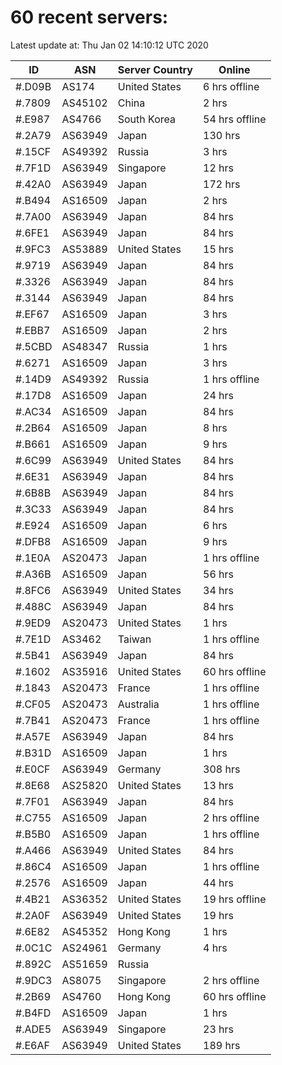 # 60 recent servers:

Latest update at: Thu Jan 02 14:10:12 UTC 2020

| ID | ASN | Server Country | Online |
| -- | --- | -------------- | ------ |
| #.D09B | AS174 | United States | 6 hrs offline |
| #.7809 | AS45102 | China | 2 hrs |
| #.E987 | AS4766 | South Korea | 54 hrs offline |
| #.2A79 | AS63949 | Japan | 130 hrs |
| #.15CF | AS49392 | Russia | 3 hrs |
| #.7F1D | AS63949 | Singapore | 12 hrs |
| #.42A0 | AS63949 | Japan | 172 hrs |
| #.B494 | AS16509 | Japan | 2 hrs |
| #.7A00 | AS63949 | Japan | 84 hrs |
| #.6FE1 | AS63949 | Japan | 84 hrs |
| #.9FC3 | AS53889 | United States | 15 hrs |
| #.9719 | AS63949 | Japan | 84 hrs |
| #.3326 | AS63949 | Japan | 84 hrs |
| #.3144 | AS63949 | Japan | 84 hrs |
| #.EF67 | AS16509 | Japan | 3 hrs |
| #.EBB7 | AS16509 | Japan | 2 hrs |
| #.5CBD | AS48347 | Russia | 1 hrs |
| #.6271 | AS16509 | Japan | 3 hrs |
| #.14D9 | AS49392 | Russia | 1 hrs offline |
| #.17D8 | AS16509 | Japan | 24 hrs |
| #.AC34 | AS16509 | Japan | 84 hrs |
| #.2B64 | AS16509 | Japan | 8 hrs |
| #.B661 | AS16509 | Japan | 9 hrs |
| #.6C99 | AS63949 | United States | 84 hrs |
| #.6E31 | AS63949 | Japan | 84 hrs |
| #.6B8B | AS63949 | Japan | 84 hrs |
| #.3C33 | AS63949 | Japan | 84 hrs |
| #.E924 | AS16509 | Japan | 6 hrs |
| #.DFB8 | AS16509 | Japan | 9 hrs |
| #.1E0A | AS20473 | Japan | 1 hrs offline |
| #.A36B | AS16509 | Japan | 56 hrs |
| #.8FC6 | AS63949 | United States | 34 hrs |
| #.488C | AS63949 | Japan | 84 hrs |
| #.9ED9 | AS20473 | United States | 1 hrs |
| #.7E1D | AS3462 | Taiwan | 1 hrs offline |
| #.5B41 | AS63949 | Japan | 84 hrs |
| #.1602 | AS35916 | United States | 60 hrs offline |
| #.1843 | AS20473 | France | 1 hrs offline |
| #.CF05 | AS20473 | Australia | 1 hrs offline |
| #.7B41 | AS20473 | France | 1 hrs offline |
| #.A57E | AS63949 | Japan | 84 hrs |
| #.B31D | AS16509 | Japan | 1 hrs |
| #.E0CF | AS63949 | Germany | 308 hrs |
| #.8E68 | AS25820 | United States | 13 hrs |
| #.7F01 | AS63949 | Japan | 84 hrs |
| #.C755 | AS16509 | Japan | 2 hrs offline |
| #.B5B0 | AS16509 | Japan | 1 hrs offline |
| #.A466 | AS63949 | United States | 84 hrs |
| #.86C4 | AS16509 | Japan | 1 hrs offline |
| #.2576 | AS16509 | Japan | 44 hrs |
| #.4B21 | AS36352 | United States | 19 hrs offline |
| #.2A0F | AS63949 | United States | 19 hrs |
| #.6E82 | AS45352 | Hong Kong | 1 hrs |
| #.0C1C | AS24961 | Germany | 4 hrs |
| #.892C | AS51659 | Russia | |
| #.9DC3 | AS8075 | Singapore | 2 hrs offline |
| #.2B69 | AS4760 | Hong Kong | 60 hrs offline |
| #.B4FD | AS16509 | Japan | 1 hrs |
| #.ADE5 | AS63949 | Singapore | 23 hrs |
| #.E6AF | AS63949 | United States | 189 hrs |


